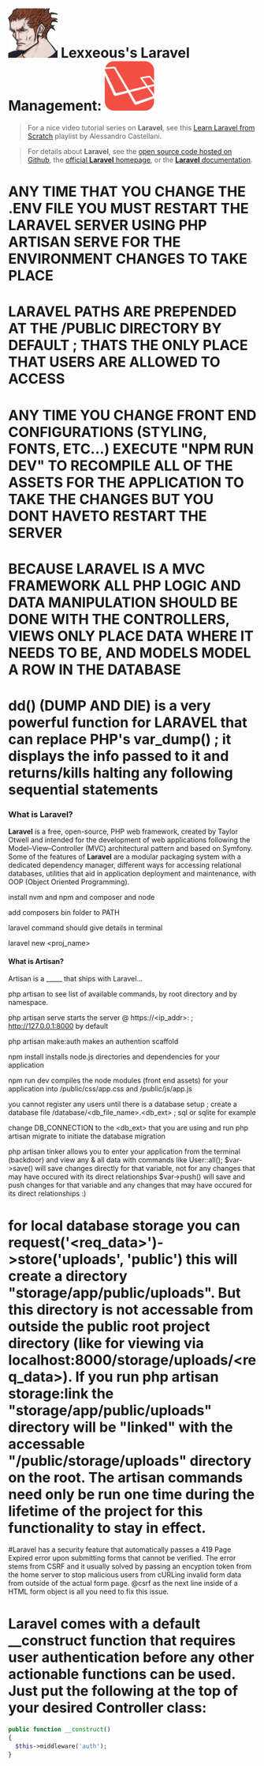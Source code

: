 <!-- Laravel Coding Reference.md -->

# <img src="../.pics/Lexxeous/lexx_headshot_clear.png" width="100px"/> Lexxeous's Laravel Management: <img src="../.pics/Laravel/laravel_logo.png" width="100"/>

> For a nice video tutorial series on **Laravel**, see this [Learn Laravel from Scratch](https://www.youtube.com/playlist?list=PLriKzYyLb28mtqooR44LgfSxwJb6eJnUi) playlist by Alessandro Castellani.

> For details about **Laravel**, see the [open source code hosted on Github](https://github.com/laravel/framework), the [official **Laravel** homepage](https://laravel.com), or the [**Laravel** documentation](https://laravel.com/docs/5.8).

# ANY TIME THAT YOU CHANGE THE .ENV FILE YOU MUST RESTART THE LARAVEL SERVER USING PHP ARTISAN SERVE FOR THE ENVIRONMENT CHANGES TO TAKE PLACE
# LARAVEL PATHS ARE PREPENDED AT THE /PUBLIC DIRECTORY BY DEFAULT ; THATS THE ONLY PLACE THAT USERS ARE ALLOWED TO ACCESS
# ANY TIME YOU CHANGE FRONT END CONFIGURATIONS (STYLING, FONTS, ETC...) EXECUTE "NPM RUN DEV" TO RECOMPILE ALL OF THE ASSETS FOR THE APPLICATION TO TAKE THE CHANGES BUT YOU DONT HAVETO RESTART THE SERVER
# BECAUSE LARAVEL IS A MVC FRAMEWORK ALL PHP LOGIC AND DATA MANIPULATION SHOULD BE DONE WITH THE CONTROLLERS, VIEWS ONLY PLACE DATA WHERE IT NEEDS TO BE, AND MODELS MODEL A ROW IN THE DATABASE
# dd() (DUMP AND DIE) is a very powerful function for LARAVEL that can replace PHP's var_dump() ; it displays the info passed to it and returns/kills halting any following sequential statements

### What is Laravel?
**Laravel** is a free, open-source, PHP web framework, created by Taylor Otwell and intended for the development of web applications following the Model–View–Controller (MVC) architectural pattern and based on Symfony. Some of the features of **Laravel** are a modular packaging system with a dedicated dependency manager, different ways for accessing relational databases, utilities that aid in application deployment and maintenance, with OOP (Object Oriented Programming).

install nvm and npm and composer and node

add composers bin folder to PATH

laravel command should give details in terminal

laravel new <proj_name>


#### What is Artisan?
Artisan is a _____ that ships with Laravel...

php artisan to see list of available commands, by root directory and by namespace.

php artisan serve starts the server @ https://<ip_addr>:<port> ; http://127.0.0.1:8000 by default

php artisan make:auth makes an authention scaffold

npm install installs node.js directories and dependencies for your application

npm run dev compiles the node modules (front end assets) for your application into /public/css/app.css and /public/js/app.js

you cannot register any users until there is a database setup ; create a database file /database/<db_file_name>.<db_ext> ; sql or sqlite for example

change DB_CONNECTION to the <db_ext> that you are using and run php artisan migrate to initiate the database migration

php artisan tinker allows you to enter your application from the terminal (backdoor) and view any & all data with commands like User::all();
	$var->save() will save changes directly for that variable, not for any changes that may have occured with its direct relationships
	$var->push() will save and push changes for that variable and any changes that may have occured for its direct relationships :)


# for local database storage you can request('<req_data>')->store('uploads', 'public') this will create a directory "storage/app/public/uploads". But this directory is not accessable from outside the public root project directory (like for viewing via localhost:8000/storage/uploads/<req_data>). If you run php artisan storage:link the "storage/app/public/uploads" directory will be "linked" with the accessable "/public/storage/uploads" directory on the root. The artisan commands need only be run one time during the lifetime of the project for this functionality to stay in effect.

#Laravel has a security feature that automatically passes a 419 Page Expired error upon submitting forms that cannot be verified. The error stems from CSRF and it usually solved by passing an encyption token from the home server to stop malicious users from cURLing invalid form data from outside of the actual form page. @csrf as the next line inside of a HTML form object is all you need to fix this issue.

# Laravel comes with a default __construct function that requires user authentication before any other actionable functions can be used. Just put the following at the top of your desired Controller class:
```php
public function __construct()
{
  $this->middleware('auth');
}
```
